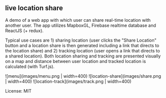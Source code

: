 ## live location share

A demo of a web app with which user can share real-time location with another user. The app utilizes MapboxGL, Firebase realtime database and ReactJS (+ redux). 

Typical use cases are 1) sharing location (user clicks the "Share Location" button and a location share is then generated including a link that directs to the location share) and 2) tracking location (user opens a link that directs to a shared location). Both location sharing and tracking are presented visually on a map and distance between user location and tracked location is calculated (with Turf.js). 

![menu](images/menu.png | width=400)
![location-share](images/share.png | width=400)
![location-track](images/track.png | width=400)

License: MIT
